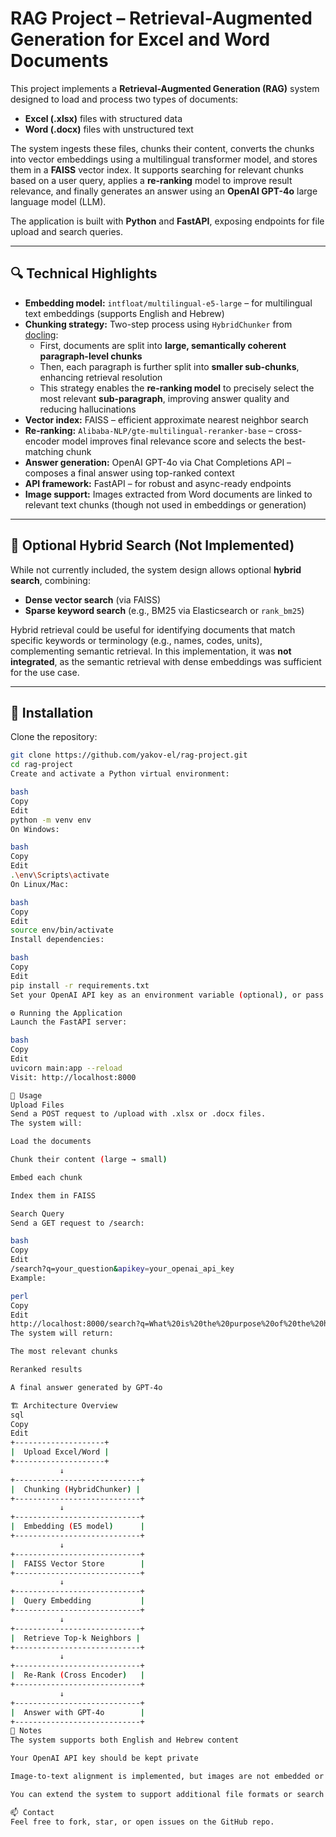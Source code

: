 # RAG Project – Retrieval-Augmented Generation for Excel and Word Documents

This project implements a **Retrieval-Augmented Generation (RAG)** system designed to load and process two types of documents:

- **Excel (.xlsx)** files with structured data  
- **Word (.docx)** files with unstructured text  

The system ingests these files, chunks their content, converts the chunks into vector embeddings using a multilingual transformer model, and stores them in a **FAISS** vector index. It supports searching for relevant chunks based on a user query, applies a **re-ranking** model to improve result relevance, and finally generates an answer using an **OpenAI GPT-4o** large language model (LLM).

The application is built with **Python** and **FastAPI**, exposing endpoints for file upload and search queries.

---

## 🔍 Technical Highlights

- **Embedding model:** `intfloat/multilingual-e5-large` – for multilingual text embeddings (supports English and Hebrew)
- **Chunking strategy:** Two-step process using `HybridChunker` from [docling](https://github.com/IBM/docling):
  - First, documents are split into **large, semantically coherent paragraph-level chunks**
  - Then, each paragraph is further split into **smaller sub-chunks**, enhancing retrieval resolution
  - This strategy enables the **re-ranking model** to precisely select the most relevant **sub-paragraph**, improving answer quality and reducing hallucinations
- **Vector index:** FAISS – efficient approximate nearest neighbor search
- **Re-ranking:** `Alibaba-NLP/gte-multilingual-reranker-base` – cross-encoder model improves final relevance score and selects the best-matching chunk
- **Answer generation:** OpenAI GPT-4o via Chat Completions API – composes a final answer using top-ranked context
- **API framework:** FastAPI – for robust and async-ready endpoints
- **Image support:** Images extracted from Word documents are linked to relevant text chunks (though not used in embeddings or generation)

---

## 🧠 Optional Hybrid Search (Not Implemented)

While not currently included, the system design allows optional **hybrid search**, combining:

- **Dense vector search** (via FAISS)
- **Sparse keyword search** (e.g., BM25 via Elasticsearch or `rank_bm25`)

Hybrid retrieval could be useful for identifying documents that match specific keywords or terminology (e.g., names, codes, units), complementing semantic retrieval. In this implementation, it was **not integrated**, as the semantic retrieval with dense embeddings was sufficient for the use case.

---

## 🚀 Installation

Clone the repository:

```bash
git clone https://github.com/yakov-el/rag-project.git
cd rag-project
Create and activate a Python virtual environment:

bash
Copy
Edit
python -m venv env
On Windows:

bash
Copy
Edit
.\env\Scripts\activate
On Linux/Mac:

bash
Copy
Edit
source env/bin/activate
Install dependencies:

bash
Copy
Edit
pip install -r requirements.txt
Set your OpenAI API key as an environment variable (optional), or pass it directly when making search requests.

⚙️ Running the Application
Launch the FastAPI server:

bash
Copy
Edit
uvicorn main:app --reload
Visit: http://localhost:8000

📁 Usage
Upload Files
Send a POST request to /upload with .xlsx or .docx files.
The system will:

Load the documents

Chunk their content (large → small)

Embed each chunk

Index them in FAISS

Search Query
Send a GET request to /search:

bash
Copy
Edit
/search?q=your_question&apikey=your_openai_api_key
Example:

perl
Copy
Edit
http://localhost:8000/search?q=What%20is%20the%20purpose%20of%20the%20home%20test?&apikey=sk-...
The system will return:

The most relevant chunks

Reranked results

A final answer generated by GPT-4o

🏗️ Architecture Overview
sql
Copy
Edit
+--------------------+
|  Upload Excel/Word |
+--------------------+
           ↓
+----------------------------+
|  Chunking (HybridChunker) |
+----------------------------+
           ↓
+----------------------------+
|  Embedding (E5 model)      |
+----------------------------+
           ↓
+----------------------------+
|  FAISS Vector Store        |
+----------------------------+
           ↓
+----------------------------+
|  Query Embedding           |
+----------------------------+
           ↓
+----------------------------+
|  Retrieve Top-k Neighbors |
+----------------------------+
           ↓
+----------------------------+
|  Re-Rank (Cross Encoder)   |
+----------------------------+
           ↓
+----------------------------+
|  Answer with GPT-4o        |
+----------------------------+
📌 Notes
The system supports both English and Hebrew content

Your OpenAI API key should be kept private

Image-to-text alignment is implemented, but images are not embedded or passed to GPT-4o

You can extend the system to support additional file formats or search strategies

📫 Contact
Feel free to fork, star, or open issues on the GitHub repo.

